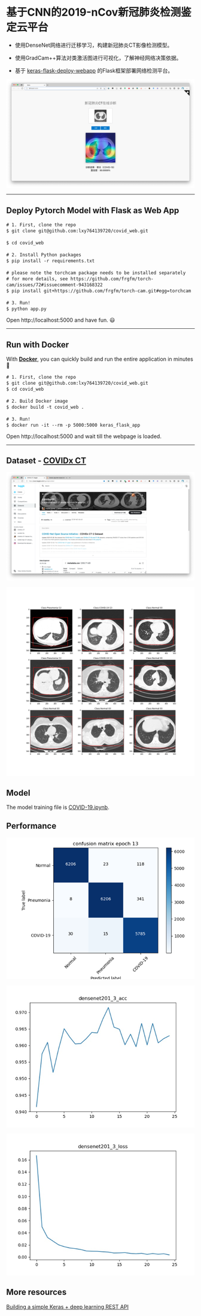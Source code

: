 # 基于CNN的2019-nCov新冠肺炎检测鉴定云平台

- 使用DenseNet网络进行迁移学习，构建新冠肺炎CT影像检测模型。


- 使用GradCam++算法对类激活图进行可视化，了解神经网络决策依据。


- 基于 [keras-flask-deploy-webapp](https://github.com/mtobeiyf/keras-flask-deploy-webapp) 的Flask框架部署网络检测平台。

![web](./pictures/web.png)

------------------

## Deploy Pytorch Model with Flask as Web App

```shell
# 1. First, clone the repo
$ git clone git@github.com:lxy764139720/covid_web.git

$ cd covid_web

# 2. Install Python packages
$ pip install -r requirements.txt

# please note the torchcam package needs to be installed separately
# for more details, see https://github.com/frgfm/torch-cam/issues/72#issuecomment-943168322
$ pip install git+https://github.com/frgfm/torch-cam.git#egg=torchcam

# 3. Run!
$ python app.py
```

Open http://localhost:5000 and have fun. :smiley:

------------------

## Run with Docker

With **[Docker](https://www.docker.com)**, you can quickly build and run the entire application in minutes :whale:

```shell
# 1. First, clone the repo
$ git clone git@github.com:lxy764139720/covid_web.git
$ cd covid_web

# 2. Build Docker image
$ docker build -t covid_web .

# 3. Run!
$ docker run -it --rm -p 5000:5000 keras_flask_app
```

Open http://localhost:5000 and wait till the webpage is loaded.

------------------

## Dataset - [COVIDx CT](https://www.kaggle.com/hgunraj/covidxct)

![dataset](./pictures/kaggle.png)

![bbox](./pictures/bbox.png)

## Model

The model training file is [COVID-19.ipynb](./COVID-19.ipynb).

## Performance

![confusion_matrix](./pictures/confusion%20matrix%20epoch%2013.png)

![accuracy](./pictures/mini64_lr0.0001_e20_densenet201_3_acc.jpg)

![loss](./pictures/mini64_lr0.0001_e20_densenet201_3_loss.jpg)

## More resources

[Building a simple Keras + deep learning REST API](https://blog.keras.io/building-a-simple-keras-deep-learning-rest-api.html)
